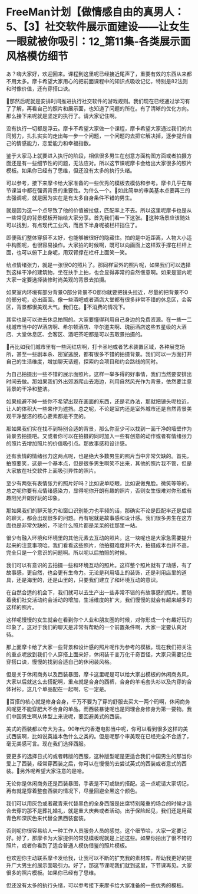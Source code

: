 # FreeMan计划【做情感自由的真男人：5、【3】社交软件展示面建设——让女生一眼就被你吸引：12_第11集-各类展示面风格模仿细节

あ？嗨大家好，欢迎回来。课程到这里呢已经接近尾声了，重要有效的东西从来都不用太多。摩卡希望大家用心的把前面课程中的知识点吸收记忆，特别是82法则和时像价值，还有穿搭口诀。

🎼那然后呢就是安排时间推进执行社交软件的游戏规则。我们现在已经通过学习有了了解，再看自己的照片和展示面，也知道了问题的所在。有了清晰的优化方向。那么接下来呢就是坚定的执行了。请大家记住啊。

没有执行一切都是浮云。摩卡不希望大家做一个课程，摩卡希望大家通过我们的共同努力，扎扎实实的走出每一步一个问题，一个问题的去把它解决掉，逐步提升自己的情感能力，恋爱能力和幸福指数。

鉴于大家马上就要进入执行的阶段，相信很多男生在创意方面构图方面或者拍摄方面还是有一些细节性的问题，无法应对。所以这节课呢摩卡会给出大家很多的照片模板。如果你已经有了思维，但还没有太多的执行头绪。

可以参考，接下来摩卡给大家准备的一些优秀的模板去模仿和参考。摩卡几乎在每节课当中都在强调背景的重要性。为什么一个。🎼如此简单的审美基本点要再三的去强调呢，就是因为实在是有太多自身条件不错的男生。

就是因为这一个点导致了他的价值被拉低，匹配率上不去。所以这里呢摩卡也是从一些常见的背景模板开始给大家分享。首先我们看一下这张。🎼这种场景应该随处可以找到，有点现代工业风，而且下半身呢被栏杆挡住了。

即便我们整体穿搭不太好，也能够被很好的隐藏住。拍的是中近距离，人物大小适中构图呢，也很容易操作。大家拍的时候啊，既可以向画面上这样双手撑在栏杆上面，也可以俯下上身呢，用双臂撑在栏杆上面笑一笑。

给点情绪张力，就是一张很O的照片了。那同样室外的照片呢，如果我们可以选择到这样干净的建筑物，坐在扶手上拍，也会显得非常的自然惬意啊。如果是室内呢大家一定要选择装修时尚美观的背景去拍摄。

如果室内环境有部分背景O部分背景不O那你就要把镜头拉近，尽量的把背景不O的部分呢，必出画面。像一些酒吧或者酒店大堂都有很多非常不错的休息区，会客区，背景都很美观大气。我们在。🎼不消费的情况下。

其实也是可以进去休息拍照的。大家要懂得利用自己身边的免费资源。在一些一二线城市当中的W酒店啊、希尔顿酒店、华尔道夫啊、瑰丽酒店这些五星级的大酒店、大堂休息区、会客区、酒吧茶吧都是可以去取景拍摄的。

🎼再比如我们城市里有一些网红店啊，打卡圣地或者艺术装置区域，各种展览场所，甚至一些剧本杀、密室逃脱，都有很多不错的拍摄背景。我们可以一方面打开自己的生活维度，增加聊天话题，探索约会项目和约会路线的同时。

为自己拍摄出一些不错的展示面照片。这样一举多得的好事情，我们当然要安排出时间去做。那如果我们外出郊游爬山去海边，利用自然风光作为背景，依然要注意背景的干净和整洁。

如果规避不掉一些你不希望出现在画面的东西，还是老办法，那就把镜头呢拉近，让人的体积大一些来作为遮挡。总之呢，不论是室内还是室外城市还是自然背景美观干净整洁的核心要素都是不变的。

那如果我们实在找不到特别合适的背景，那么你至少可以找到一面干净的墙壁作为背景去拍摄吧。又或者你可以在拍摄的同时加入一些有创意的动作或者有情绪张力的照片去增加照片的价值吸引点。那故事感和设计感。

还有表情的情绪张力这两点呢，也是绝大多数男生的照片当中非常欠缺的。首先，拍照要笑，这是一个基本点，但是很多男生啊笑不出来，其他的照片我不管，但是大家放在社交软件上面吸引异性的照片。

至少有两张有表情张力的照片好吗？比如说单眨眼，比如说做鬼脸。微笑等等的。总之呢你要有点情绪感染力，显得呢你开朗有趣的照片，否则女生很难对你形成有趣阳光开朗好玩的印象。

那如果我们的聊天能力和窗口识别能力也平频的话，那确实不论是匹配率还是后续的聊天，都会出现很多的问题。再有呢就是故事感和设计感。我们很多男生在这方面也是非常欠缺的，不论什么照片都是呆呆的往那里一站。

很少有融入环境和环境里的其他元素去互动的照片。这一块呢也是大家急需要提升起来的注意事项哈。我们看看这些照片，他拍摄难度并不大，拍摄成本也并不高，完全只是一个意识的问题啊。所以呢以后拍照的时候。

我们可以有意识的去拍摄一些和环境互动的照片。这样整个照片就有了动感，有了故事感，更自然，也会更有生命力。无论是利用墙上的装饰，还是利用店里的道具，还是海里的，还是山里的，只要我们建立了和环境互动的意识。

在自然合适的机会下，我们就可以去生产出一些非常不错的有故事感的照片。而随着我们社交活动约会活动的增加，生活维度的扩大，我们慢慢的就会有越来越多的这样的照片。

这样呢慢慢的女生就会在看到你个人业和朋友圈的时候，对你形成一个有趣好玩的印象了。这对于我们的聊天是非常有帮助的一个前置条件啊，大家一定要认真对待。

那上面摩卡给了大家一些背景和设计感的照片呢作为参考的模板。现在我们把关注的重点呢放到我们个人穿搭上面来好，休闲装千变万化千奇百怪，大家只需要记住穿搭口诀，慢慢的找到合适自己的休闲装风格。

但是关于休闲商务以及西装暴图，摩卡这里呢是可以给大家出模板的休闲商务风，大家以后就这么去搭配啊，重点就是合身的西裤，合身的羊毛套头衫以及内穿的合体衬衫。这几个单品配在一起啊，它一定是。

🎼百搭的核心就是修身合身，千万不要为了穿的舒服去买大一两个码啊，休闲商务风呢更不能穿肥大不合身的单品。而西装暴徒呢也是同理合身修身为第一要物。我们中国男生啊从体型上来说呢，要回避美式的西装。

美式的西装都以夸大为主。90年代的香港电影当中呢，你可以看到很多这样的美式西装啊，比如说英雄本色什么之类的。但是呢那个审美现在已经完全不合适了，毫无美感可言。现在我们选择西服。

要更多的选择日式的或者韩版的西服，这种版型呢是更适合我们中国男生的那当你爱上了西装，经常穿西装之后，你可以在慢慢的去尝试英式的西装或者意式的西装。🎼另外呢希望大家注意的是哈。

无论你是休闲商务还是西装暴图，手表是不可或缺的搭配。这一点呢请大家切记，再有就是穿着整套西装的情况下，尽量回避全黑这个颜色。

我们可以用灰色或者藏青来代替黑色的全身西服是出席特别隆重的场合的时候才适合去穿的那不是葬礼婚礼，就是重大庆典或者活动。出于保险起见，我们还是用藏青色和深灰色来代替全黑西装套装。

否则呢你很容易给人一种工作人员服务人员的感觉。这个细节哈，大家一定要记好。好了，那摩卡为大家提供的常见模板呢就是上述这些。如果你拍出了很不错的照片，或者你看到了适合普通人模仿借鉴的照片模板。

也欢迎你主动联系摩卡发给我，让我可以不断的扩充我的素材库，帮助我更好的提升广大男生的展示面吸引力。好了，那这节课呢我们就到这里，下节课再见。大家很多的照片模板。如果你已经有了思维。

但还没有太多的执行头绪，可以参考接下来摩卡给大家准备的一些优秀的模板。